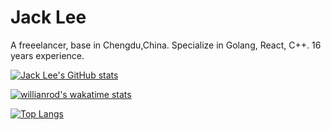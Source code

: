 # Jack Lee
A freeelancer, base in Chengdu,China. Specialize in Golang, React, C++. 16 years experience.

[![Jack Lee's GitHub stats](https://github-readme-stats.vercel.app/api?username=westernmonster&count_private=true&show_icons=true)](https://github.com/anuraghazra/github-readme-stats)

[![willianrod's wakatime stats](https://github-readme-stats.vercel.app/api/wakatime?username=westernmonster)](https://github.com/anuraghazra/github-readme-stats)


[![Top Langs](https://github-readme-stats.vercel.app/api/top-langs/?username=westernmonster)](https://github.com/anuraghazra/github-readme-stats)

